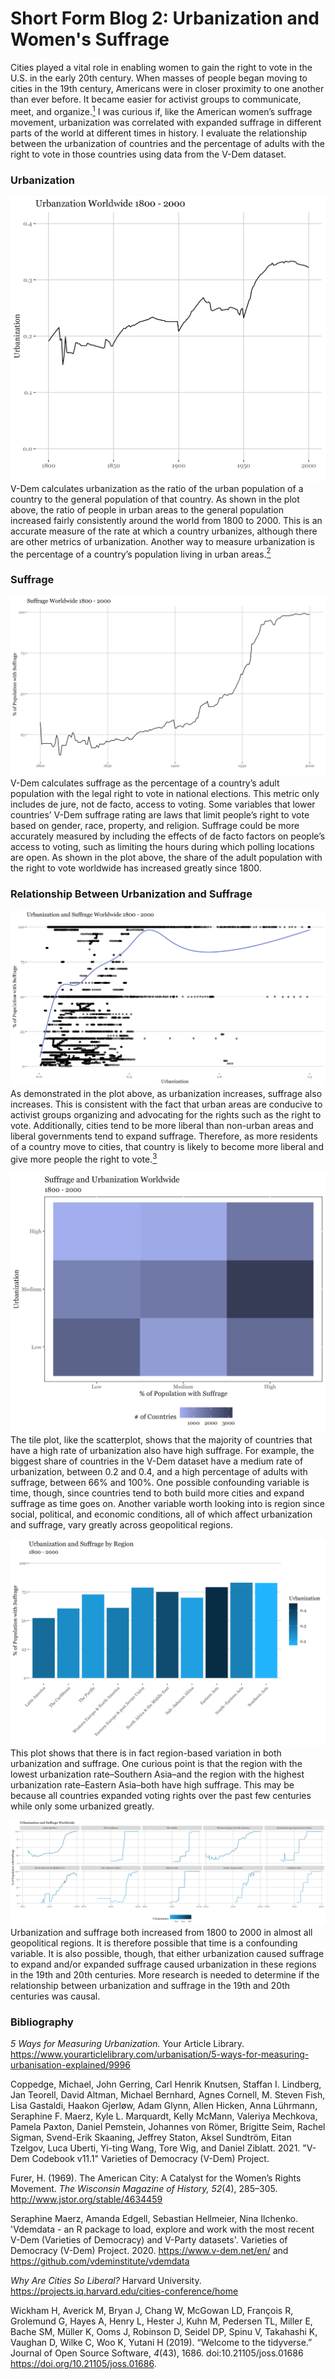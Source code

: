 # Short Form Blog 2: Urbanization and Women's Suffrage

Cities played a vital role in enabling women to gain the right to vote in the U.S. in the early 20th century. When masses of people began moving to cities in the 19th century, Americans were in closer proximity to one another than ever before. It became easier for activist groups to communicate, meet, and organize.[<sup>1</sup>](https://www.jstor.org/stable/4634459?seq=1#metadata_info_tab_contents) I was curious if, like the American women’s suffrage movement, urbanization was correlated with expanded suffrage in different parts of the world at different times in history. I evaluate the relationship between the urbanization of countries and the percentage of adults with the right to vote in those countries using data from the V-Dem dataset.

### Urbanization
![A line plot titled "Urbanization Worldwide 1800 - 2000" with "Year" on the x-axis from 1800 to 2000 and "Urbanization" on the y-axis, showing that suffrage increased worldwide from the year 1800 to 2000.](https://github.com/pazbaum/data_viz_390/blob/main/vdem_urban_distribution.png)
V-Dem calculates urbanization as the ratio of the urban population of a country to the general population of that country. As shown in the plot above, the ratio of people in urban areas to the general population increased fairly consistently around the world from 1800 to 2000. This is an accurate measure of the rate at which a country urbanizes, although there are other metrics of urbanization. Another way to measure urbanization is the percentage of a country’s population living in urban areas.[<sup>2</sup>](https://www.yourarticlelibrary.com/urbanisation/5-ways-for-measuring-urbanisation-explained/9996)

### Suffrage
![A line plot titled "Suffrage Worldwide 1800 - 2000" with "Year" on the x-axis from 1800 to 2000 and "% of People with Suffrage" on the y-axis, showing that urbanization increased worldwide from the year 1800 to 2000.](https://github.com/pazbaum/data_viz_390/blob/main/vdem_suff_distribution.png)
V-Dem calculates suffrage as the percentage of a country’s adult population with the legal right to vote in national elections. This metric only includes de jure, not de facto, access to voting. Some variables that lower countries’ V-Dem suffrage rating are laws that limit people’s right to vote based on gender, race, property, and religion. Suffrage could be more accurately measured by including the effects of de facto factors on people’s access to voting, such as limiting the hours during which polling locations are open. As shown in the plot above, the share of the adult population with the right to vote worldwide has increased greatly since 1800.

### Relationship Between Urbanization and Suffrage
![A scatter plot titled "Urbanization and Suffrage Worldwide 1800 - 2000" with "Urbanization" on the x-axis and "% of People with Suffrage" on the y-axis.](https://github.com/pazbaum/data_viz_390/blob/main/vdem_dotplot.png)
As demonstrated in the plot above, as urbanization increases, suffrage also increases. This is consistent with the fact that urban areas are conducive to activist groups organizing and advocating for the rights such as the right to vote. Additionally, cities tend to be more liberal than non-urban areas and liberal governments tend to expand suffrage. Therefore, as more residents of a country move to cities, that country is likely to become more liberal and give more people the right to vote.[<sup>3</sup>](https://projects.iq.harvard.edu/cities-conference/home)

![A tile plot titled "Suffrage and Urbanization Worldwide" with "% of People with Suffrage" on the x-axis and "Urbanization" on the y-axis.](https://github.com/pazbaum/data_viz_390/blob/main/vdem_tile_updated.png)
The tile plot, like the scatterplot, shows that the majority of countries that have a high rate of urbanization also have high suffrage. For example, the biggest share of countries in the V-Dem dataset have a medium rate of urbanization, between 0.2 and 0.4, and a high percentage of adults with suffrage, between 66% and 100%. One possible confounding variable is time, though, since countries tend to both build more cities and expand suffrage as time goes on. Another variable worth looking into is region since social, political, and economic conditions, all of which affect urbanization and suffrage, vary greatly across geopolitical regions.

![A bar plot titled "Urbanization and Suffrage by Region" with "Region" on the x-axis and "% of People with Suffrage" on the y-axis. The bars are colored so that the darkest bars represent regions with a high rate of urbanization and the lightest bars represent regions with a low rate of urbanization.](https://github.com/pazbaum/data_viz_390/blob/main/vdem_barplot.png)
This plot shows that there is in fact region-based variation in both urbanization and suffrage. One curious point is that the region with the lowest urbanization rate–Southern Asia–and the region with the highest urbanization rate–Eastern Asia–both have high suffrage. This may be because all countries expanded voting rights over the past few centuries while only some urbanized greatly.

![A plot of ten line graphs titled "Urbanization and Suffrage Worldwide". Each plot represents a region and has "Year" on the x-axis and "% of People with Suffrage" on the y-axis. The lines on each plot are colored so that darker parts of the each line represent a time of high urbanization and lighter parts of each line represent a time of low urbanization.](https://github.com/pazbaum/data_viz_390/blob/main/vdem_line_graph.png)
Urbanization and suffrage both increased from 1800 to 2000 in almost all geopolitical regions. It is therefore possible that time is a confounding variable. It is also possible, though, that either urbanization caused suffrage to expand and/or expanded suffrage caused urbanization in these regions in the 19th and 20th centuries. More research is needed to determine if the relationship between urbanization and suffrage in the 19th and 20th centuries was causal.

### Bibliography
*5 Ways for Measuring Urbanization.* Your Article Library. https://www.yourarticlelibrary.com/urbanisation/5-ways-for-measuring-urbanisation-explained/9996 

Coppedge, Michael, John Gerring, Carl Henrik Knutsen, Staffan I. Lindberg, Jan Teorell, David Altman, Michael Bernhard, Agnes Cornell, M. Steven Fish, Lisa Gastaldi, Haakon Gjerløw, Adam Glynn, Allen Hicken, Anna Lührmann, Seraphine F. Maerz, Kyle L. Marquardt, Kelly McMann, Valeriya Mechkova, Pamela Paxton, Daniel Pemstein, Johannes von Römer, Brigitte Seim, Rachel Sigman, Svend-Erik Skaaning, Jeffrey Staton, Aksel Sundtröm, Eitan Tzelgov, Luca Uberti, Yi-ting Wang, Tore Wig, and Daniel Ziblatt. 2021. "V-Dem Codebook v11.1" Varieties of Democracy (V-Dem) Project.

Furer, H. (1969). The American City: A Catalyst for the Women’s Rights Movement. *The Wisconsin Magazine of History, 52*(4), 285–305. http://www.jstor.org/stable/4634459

Seraphine Maerz, Amanda Edgell, Sebastian Hellmeier, Nina Ilchenko. 'Vdemdata - an R package to load, explore and work with the most recent V-Dem (Varieties of Democracy) and V-Party datasets'. Varieties of Democracy (V-Dem) Project. 2020. https://www.v-dem.net/en/ and https://github.com/vdeminstitute/vdemdata

*Why Are Cities So Liberal?* Harvard University. https://projects.iq.harvard.edu/cities-conference/home

Wickham H, Averick M, Bryan J, Chang W, McGowan LD, François R, Grolemund G, Hayes A, Henry L, Hester J, Kuhn M, Pedersen TL, Miller E, Bache SM, Müller K, Ooms J, Robinson D, Seidel DP, Spinu V, Takahashi K, Vaughan D, Wilke C, Woo K, Yutani H (2019). “Welcome to the tidyverse.” Journal of Open Source Software, *4*(43), 1686. doi:10.21105/joss.01686 <https://doi.org/10.21105/joss.01686>.
